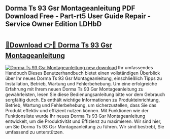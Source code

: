 ## Dorma Ts 93 Gsr Montageanleitung PDF Download Free - Part-rt5 User Guide Repair - Service Owner Edition LDHbD

# <h2><a href="http://df8avj.blite.top/?on=Dorma+Ts+93+Gsr+Montageanleitung">🔗Download 👉🔴 Dorma Ts 93 Gsr Montageanleitung</a></h2>

[![Dorma Ts 93 Gsr Montageanleitung new download](https://i.imgur.com/lujVjoI.png)](http://df8avj.blite.top/?on=Dorma+Ts+93+Gsr+Montageanleitung)
Ihr umfassendes Handbuch Dieses Benutzerhandbuch bietet einen vollständigen Überblick über Ihr neues Dorma Ts 93 Gsr Montageanleitung, einschließlich Tipps zu Installation, Betrieb, Wartung und Fehlerbehebung. Um eine erfolgreiche Erfahrung mit Ihrem neuen Dorma Ts 93 Gsr Montageanleitung zu gewährleisten, lesen Sie diese Bedienungsanleitung bitte vor dem Gebrauch sorgfältig durch. Es enthält wichtige Informationen zu Produkteinrichtung, Betrieb, Wartung und Fehlerbehebung, um sicherzustellen, dass Sie das Produkt effektiv und effizient nutzen können. Mit Funktionen wie der Funktionsliste wurde Ihr neues Dorma Ts 93 Gsr Montageanleitung entwickelt, um die Produktivität und Effizienz zu maximieren. Wir sind hier, um Sie Dorma Ts 93 Gsr Montageanleitung zu führen. Wir sind bestrebt, Sie umfassend zu unterstützen.
